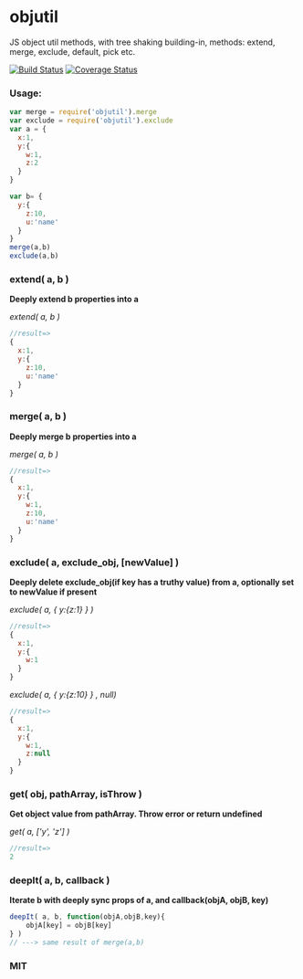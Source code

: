 # objutil

JS object util methods, with tree shaking building-in, methods: extend, merge, exclude, default, pick etc.

[![Build Status](https://travis-ci.org/futurist/objutil.svg?branch=master)](https://travis-ci.org/futurist/objutil) <a href='https://coveralls.io/github/futurist/objutil?branch=master'><img src='https://coveralls.io/repos/github/futurist/objutil/badge.svg?branch=master' alt='Coverage Status' /></a>

### Usage:

```javascript
var merge = require('objutil').merge
var exclude = require('objutil').exclude
var a = {
  x:1,
  y:{
    w:1,
    z:2
  }
}

var b= {
  y:{
    z:10,
    u:'name'
  }
}
merge(a,b)
exclude(a,b)
```

### extend( a, b )

**Deeply extend b properties into a**

*extend( a, b )*
```javascript
//result=>
{
  x:1,
  y:{
    z:10,
    u:'name'
  }
}
```

### merge( a, b )

**Deeply merge b properties into a**

*merge( a, b )*
```javascript
//result=>
{
  x:1,
  y:{
    w:1,
    z:10,
    u:'name'
  }
}
```

### exclude( a, exclude_obj, [newValue] )

**Deeply delete exclude_obj(if key has a truthy value) from a, optionally set to newValue if present**

*exclude( a, { y:{z:1} } )*

```javascript
//result=>
{
  x:1,
  y:{
    w:1
  }
}
```
*exclude( a, { y:{z:10} } , null)*
```javascript
//result=>
{
  x:1,
  y:{
    w:1,
    z:null
  }
}

```

### get( obj, pathArray, isThrow )

**Get object value from pathArray. Throw error or return undefined**

*get( a, ['y', 'z'] )*

```javascript
//result=>
2
```


### deepIt( a, b, callback )

**Iterate b with deeply sync props of a, and callback(objA, objB, key)**
```javascript
deepIt( a, b, function(objA,objB,key){
    objA[key] = objB[key]
} )
// ---> same result of merge(a,b)
```

### MIT
